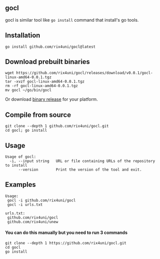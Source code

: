 ## gocl

gocl is similar tool like `go install` command that install's go tools.

## Installation
```
go install github.com/rix4uni/gocl@latest
```

## Download prebuilt binaries
```
wget https://github.com/rix4uni/gocl/releases/download/v0.0.1/gocl-linux-amd64-0.0.1.tgz
tar -xvzf gocl-linux-amd64-0.0.1.tgz
rm -rf gocl-linux-amd64-0.0.1.tgz
mv gocl ~/go/bin/gocl
```
Or download [binary release](https://github.com/rix4uni/gocl/releases) for your platform.

## Compile from source
```
git clone --depth 1 github.com/rix4uni/gocl.git
cd gocl; go install
```

## Usage
```
Usage of gocl:
  -i, --input string   URL or file containing URLs of the repository to install
      --version        Print the version of the tool and exit.
```

## Examples
```
Usage:
 gocl -i github.com/rix4uni/gocl
 gocl -i urls.txt

urls.txt:
 github.com/rix4uni/gocl
 github.com/rix4uni/unew
```

#### You can do this manually but you need to run 3 commands
```
git clone --depth 1 https://github.com/rix4uni/gocl.git
cd gocl
go install
```